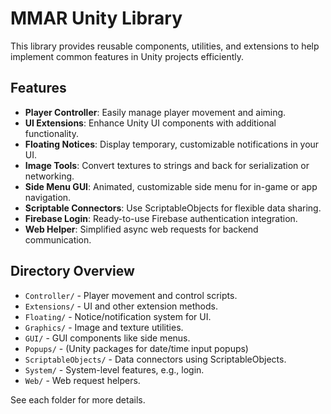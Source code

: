 # MMAR Unity Library

This library provides reusable components, utilities, and extensions to help implement common features in Unity projects efficiently.

## Features
- **Player Controller**: Easily manage player movement and aiming.
- **UI Extensions**: Enhance Unity UI components with additional functionality.
- **Floating Notices**: Display temporary, customizable notifications in your UI.
- **Image Tools**: Convert textures to strings and back for serialization or networking.
- **Side Menu GUI**: Animated, customizable side menu for in-game or app navigation.
- **Scriptable Connectors**: Use ScriptableObjects for flexible data sharing.
- **Firebase Login**: Ready-to-use Firebase authentication integration.
- **Web Helper**: Simplified async web requests for backend communication.

## Directory Overview
- `Controller/` - Player movement and control scripts.
- `Extensions/` - UI and other extension methods.
- `Floating/` - Notice/notification system for UI.
- `Graphics/` - Image and texture utilities.
- `GUI/` - GUI components like side menus.
- `Popups/` - (Unity packages for date/time input popups)
- `ScriptableObjects/` - Data connectors using ScriptableObjects.
- `System/` - System-level features, e.g., login.
- `Web/` - Web request helpers.

See each folder for more details.
